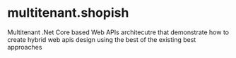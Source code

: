 # multitenant.shopish
Multitenant .Net Core based Web APIs architecutre that demonstrate how to create hybrid web apis design using the best of the existing best approaches 

